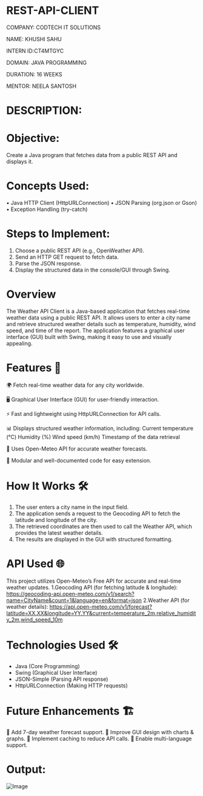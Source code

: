 # REST-API-CLIENT

COMPANY: CODTECH IT SOLUTIONS

NAME: KHUSHI SAHU

INTERN ID:CT4MTGYC

DOMAIN: JAVA PROGRAMMING

DURATION: 16 WEEKS

MENTOR: NEELA SANTOSH

# DESCRIPTION:
# Objective:
Create a Java program that fetches data from a public REST API and displays it.

# Concepts Used:
•	Java HTTP Client (HttpURLConnection)
•	JSON Parsing (org.json or Gson)
•	Exception Handling (try-catch)

# Steps to Implement:
1.	Choose a public REST API (e.g., OpenWeather API).
2.	Send an HTTP GET request to fetch data.
3.	Parse the JSON response.
4.	Display the structured data in the console/GUI through Swing.

# Overview
The Weather API Client is a Java-based application that fetches real-time weather data using a public REST API. It allows users to enter a city name and retrieve structured weather details such as temperature, humidity, wind speed, and time of the report. The application features a graphical user interface (GUI) built with Swing, making it easy to use and visually appealing.

# Features 🚀
🌍 Fetch real-time weather data for any city worldwide.

🖥️ Graphical User Interface (GUI) for user-friendly interaction.

⚡ Fast and lightweight using HttpURLConnection for API calls.

📊 Displays structured weather information, including:
        Current temperature (°C)
        Humidity (%)
        Wind speed (km/h)
        Timestamp of the data retrieval

🔄 Uses Open-Meteo API for accurate weather forecasts.

🔗 Modular and well-documented code for easy extension.

# How It Works 🛠️
1. The user enters a city name in the input field.
2. The application sends a request to the Geocoding API to fetch the latitude and longitude of the city.
3. The retrieved coordinates are then used to call the Weather API, which provides the latest weather details.
4. The results are displayed in the GUI with structured formatting.

# API Used 🌐
This project utilizes Open-Meteo’s Free API for accurate and real-time weather updates.
1.Geocoding API (for fetching latitude & longitude): https://geocoding-api.open-meteo.com/v1/search?name=CityName&count=1&language=en&format=json
2.Weather API (for weather details): https://api.open-meteo.com/v1/forecast?latitude=XX.XX&longitude=YY.YY&current=temperature_2m,relative_humidity_2m,wind_speed_10m

# Technologies Used 🛠️
* Java (Core Programming)
* Swing (Graphical User Interface)
* JSON-Simple (Parsing API response)
* HttpURLConnection (Making HTTP requests)

# Future Enhancements 🏗️
🔹 Add 7-day weather forecast support.
🔹 Improve GUI design with charts & graphs.
🔹 Implement caching to reduce API calls.
🔹 Enable multi-language support.

# Output:
![Image](https://github.com/user-attachments/assets/11619479-d1c5-48fd-9394-a8572ebb8377)
